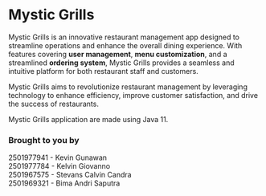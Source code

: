 # Mystic Grills

Mystic Grills is an innovative restaurant management app designed to streamline operations and enhance the overall dining experience. With features covering **user management**, **menu customization**, and a streamlined **ordering system**, Mystic Grills provides a seamless and intuitive platform for both restaurant staff and customers.

Mystic Grills aims to revolutionize restaurant management by leveraging technology to enhance efficiency, improve customer satisfaction, and drive the success of restaurants.

Mystic Grills application are made using Java 11.

### Brought to you by
2501977941 - Kevin Gunawan\
2501977784 - Kelvin Giovanno\
2501967575 - Stevans Calvin Candra\
2501969321 - Bima Andri Saputra
